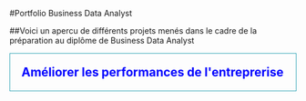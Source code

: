 #Portfolio Business Data Analyst

##Voici un apercu de différents projets menés dans le cadre de la préparation au diplôme de Business Data Analyst

<div style="border: 1px solid RGB(51,165,182);" >
<h2 style="margin: auto; padding: 20px; color: #0000FF; ">Améliorer les performances de l'entreprerise</h2>
</div>

